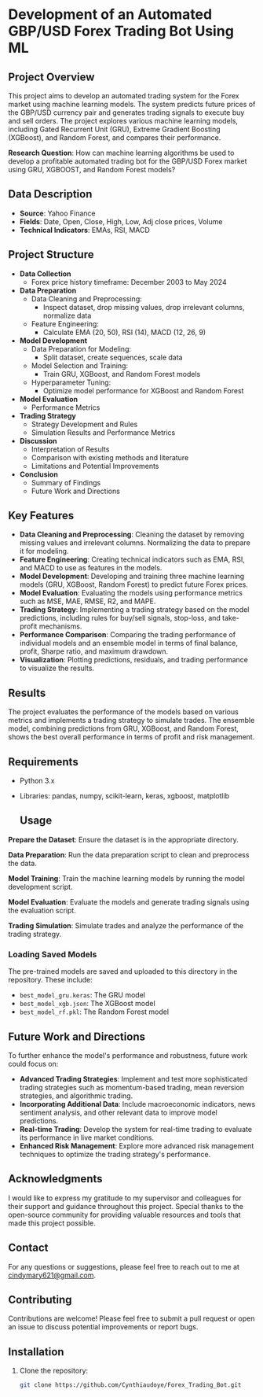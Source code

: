 # Development of an Automated GBP/USD Forex Trading Bot Using ML

## Project Overview

This project aims to develop an automated trading system for the Forex market using machine learning models. The system predicts future prices of the GBP/USD currency pair and generates trading signals to execute buy and sell orders. The project explores various machine learning models, including Gated Recurrent Unit (GRU), Extreme Gradient Boosting (XGBoost), and Random Forest, and compares their performance.

**Research Question**: How can machine learning algorithms be used to develop a profitable
automated trading bot for the GBP/USD Forex market using GRU, XGBOOST,
and Random Forest models?

## Data Description
- **Source**: Yahoo Finance
- **Fields**: Date, Open, Close, High, Low, Adj close prices, Volume
- **Technical Indicators**: EMAs, RSI, MACD

## Project Structure

- **Data Collection**
  - Forex price history timeframe: December 2003 to May 2024
- **Data Preparation**
  - Data Cleaning and Preprocessing:
    - Inspect dataset, drop missing values, drop irrelevant columns, normalize data
  - Feature Engineering:
    - Calculate EMA (20, 50), RSI (14), MACD (12, 26, 9)
- **Model Development**
  - Data Preparation for Modeling:
    - Split dataset, create sequences, scale data
  - Model Selection and Training:
    - Train GRU, XGBoost, and Random Forest models
  - Hyperparameter Tuning:
    - Optimize model performance for XGBoost and Random Forest
- **Model Evaluation**
  - Performance Metrics
- **Trading Strategy**
  - Strategy Development and Rules
  - Simulation Results and Performance Metrics
- **Discussion**
  - Interpretation of Results
  - Comparison with existing methods and literature
  - Limitations and Potential Improvements
- **Conclusion**
  - Summary of Findings
  - Future Work and Directions

## Key Features

- **Data Cleaning and Preprocessing**: Cleaning the dataset by removing missing values and irrelevant columns. Normalizing the data to prepare it for modeling.
- **Feature Engineering**: Creating technical indicators such as EMA, RSI, and MACD to use as features in the models.
- **Model Development**: Developing and training three machine learning models (GRU, XGBoost, Random Forest) to predict future Forex prices.
- **Model Evaluation**: Evaluating the models using performance metrics such as MSE, MAE, RMSE, R2, and MAPE.
- **Trading Strategy**: Implementing a trading strategy based on the model predictions, including rules for buy/sell signals, stop-loss, and take-profit mechanisms.
- **Performance Comparison**: Comparing the trading performance of individual models and an ensemble model in terms of final balance, profit, Sharpe ratio, and maximum drawdown.
- **Visualization**: Plotting predictions, residuals, and trading performance to visualize the results.

## Results

The project evaluates the performance of the models based on various metrics and implements a trading strategy to simulate trades. The ensemble model, combining predictions from GRU, XGBoost, and Random Forest, shows the best overall performance in terms of profit and risk management.

## Requirements

- Python 3.x
- Libraries: pandas, numpy, scikit-learn, keras, xgboost, matplotlib

  ## Usage

**Prepare the Dataset**: Ensure the dataset is in the appropriate directory.

**Data Preparation**: Run the data preparation script to clean and preprocess the data.

**Model Training**: Train the machine learning models by running the model development script.

**Model Evaluation**: Evaluate the models and generate trading signals using the evaluation script.

**Trading Simulation**: Simulate trades and analyze the performance of the trading strategy.

### Loading Saved Models

The pre-trained models are saved and uploaded to this directory in the repository. These include:

- `best_model_gru.keras`: The GRU model
- `best_model_xgb.json`: The XGBoost model
- `best_model_rf.pkl`: The Random Forest model

## Future Work and Directions

To further enhance the model's performance and robustness, future work could focus on:

- **Advanced Trading Strategies**: Implement and test more sophisticated trading strategies such as momentum-based trading, mean reversion strategies, and algorithmic trading.
- **Incorporating Additional Data**: Include macroeconomic indicators, news sentiment analysis, and other relevant data to improve model predictions.
- **Real-time Trading**: Develop the system for real-time trading to evaluate its performance in live market conditions.
- **Enhanced Risk Management**: Explore more advanced risk management techniques to optimize the trading strategy's performance.

## Acknowledgments

I would like to express my gratitude to my supervisor and colleagues for their support and guidance throughout this project. Special thanks to the open-source community for providing valuable resources and tools that made this project possible.

## Contact

For any questions or suggestions, please feel free to reach out to me at cindymary621@gmail.com.


## Contributing

Contributions are welcome! Please feel free to submit a pull request or open an issue to discuss potential improvements or report bugs.


## Installation

1. Clone the repository:
   ```sh
   git clone https://github.com/Cynthiaudoye/Forex_Trading_Bot.git

